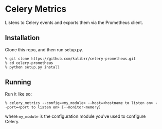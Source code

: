 # Celery Metrics

Listens to Celery events and exports them via the Prometheus client.

## Installation

Clone this repo, and then run setup.py.

```
% git clone https://github.com/kalibrr/celery-prometheus.git
% cd celery-prometheus
% python setup.py install
```

## Running

Run it like so:

```
% celery_metrics --config=<my_module> --host=<hostname to listen on> --port=<port to listen on> [--monitor-memory]
```

where `my_module` is the configuration module you've used to configure Celery.

